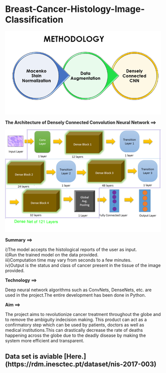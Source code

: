 # Breast-Cancer-Histology-Image-Classification
                                                 

![Methodology](/Image/Methods.PNG)

**The Architecture of Densely Connected Convolution Neural Network ==>**                                                                                                                                                                                                                      



![DenseNet](/Image/DenseNet.PNG)

**Summary ==>**

i)The model accepts the histological reports of the user as input.                                                                        
ii)Run the trained model on the data provided.                                                                                             
iii)Computation time may vary from seconds to a few minutes.                                                                              
iv)Output is the status and class of cancer present in the tissue of the image provided.  




**Technology ==>**                                                                                                                        



Deep neural network algorithms such as ConvNets, DenseNets, etc. are used in the project.The entire development has been done in Python.

**Aim ==>**


The project aims to revolutionize cancer treatment throughout the globe and to remove the ambiguity indecision making. This product can act as a confirmatory step which can be used by patients, doctors as well as medical institutions.This can drastically decrease the rate of deaths happening across the globe due to the deadly disease by making the system more efficient and transparent.


<h2>
Data set is aviable [Here.](https://rdm.inesctec.pt/dataset/nis-2017-003)
